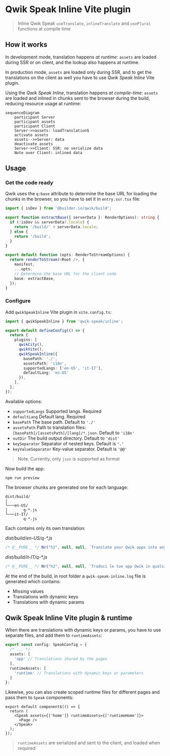 # Qwik Speak Inline Vite plugin

> Inline Qwik Speak `useTranslate`, `inlineTranslate` and `usePlural` functions at compile time

## How it works
In development mode, translation happens _at runtime_: `assets` are loaded during SSR or on client, and the lookup also happens at runtime.

In production mode, `assets` are loaded only during SSR, and to get the translations on the client as well you have to use _Qwik Speak Inline_ Vite plugin.

Using the _Qwik Speak Inline_, translation happens _at compile-time_: `assets` are loaded and inlined in chunks sent to the browser during the build, reducing resource usage at runtime:

```mermaid
sequenceDiagram
    participant Server
    participant assets
    participant Client
    Server->>assets: loadTranslation$
    activate assets
    assets-->>Server: data
    deactivate assets
    Server->>Client: SSR: no serialize data
    Note over Client: inlined data
```

## Usage
### Get the code ready
Qwik uses the `q:base` attribute to determine the base URL for loading the chunks in the browser, so you have to set it in `entry.ssr.tsx` file:
```typescript
import { isDev } from '@builder.io/qwik/build';

export function extractBase({ serverData }: RenderOptions): string {
  if (!isDev && serverData?.locale) {
    return '/build/' + serverData.locale;
  } else {
    return '/build';
  }
}

export default function (opts: RenderToStreamOptions) {
  return renderToStream(<Root />, {
    manifest,
    ...opts,
    // Determine the base URL for the client code
    base: extractBase,
  });
}
```
### Configure
Add `qwikSpeakInline` Vite plugin in `vite.config.ts`:
```typescript
import { qwikSpeakInline } from 'qwik-speak/inline';

export default defineConfig(() => {
  return {
    plugins: [
      qwikCity(),
      qwikVite(),
      qwikSpeakInline({
        basePath: './',
        assetsPath: 'i18n',
        supportedLangs: ['en-US', 'it-IT'],
        defaultLang: 'en-US'
      }),
    ],
  };
});
```
Available options:
- `supportedLangs` Supported langs. Required
- `defaultLang` Default lang. Required
- `basePath` The base path. Default to `'./'`
- `assetsPath` Path to translation files: `[basePath]/[assetsPath]/[lang]/*.json`. Default to `'i18n'`
- `outDir` The build output directory. Default to `'dist'`
- `keySeparator` Separator of nested keys. Default is `'.'`
- `keyValueSeparator` Key-value separator. Default is `'@@'`

> Note. Currently, only `json` is supported as format

Now build the app:
```shell
npm run preview
```
The browser chunks are generated one for each language:
```
dist/build/
│   
└───en-US/
│       q-*.js
└───it-IT/
        q-*.js
```
Each contains only its own translation:

_dist/build/en-US/q-*.js_
```javascript
/* @__PURE__ */ Nr("h2", null, null, `Translate your Qwik apps into any language`, 1, null)
```
_dist/build/it-IT/q-*.js_
```javascript
/* @__PURE__ */ Nr("h2", null, null, `Traduci le tue app Qwik in qualsiasi lingua`, 1, null)
```

At the end of the build, in root folder a `qwik-speak-inline.log` file is generated which contains:
- Missing values
- Translations with dynamic keys
- Translations with dynamic params

## Qwik Speak Inline Vite plugin & runtime
When there are translations with dynamic keys or params, you have to use separate files, and add them to `runtimeAssets`:
  
```typescript
export const config: SpeakConfig = {
  /* ... */
  assets: [
    'app' // Translations shared by the pages
  ],
  runtimeAssets: [
    'runtime' // Translations with dynamic keys or parameters
  ]
};
```
Likewise, you can also create scoped runtime files for different pages and pass them to `Speak` components:
```tsx
export default component$(() => {
  return (
    <Speak assets={['home']} runtimeAssets={['runtimeHome']}>
      <Page />
    </Speak>
  );
});
```
> `runtimeAssets` are serialized and sent to the client, and loaded when required

